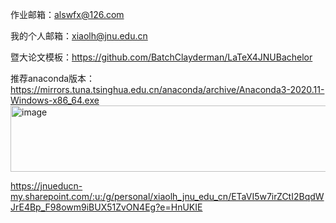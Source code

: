 作业邮箱：alswfx@126.com

我的个人邮箱：xiaolh@jnu.edu.cn

暨大论文模板：https://github.com/BatchClayderman/LaTeX4JNUBachelor

推荐anaconda版本：https://mirrors.tuna.tsinghua.edu.cn/anaconda/archive/Anaconda3-2020.11-Windows-x86_64.exe
<img width="2271" height="106" alt="image" src="https://github.com/user-attachments/assets/5aa6eeff-5c53-43f3-816e-0707e7ebfed3" />

https://jnueducn-my.sharepoint.com/:u:/g/personal/xiaolh_jnu_edu_cn/ETaVI5w7irZCtI2BqdWJrE4Bp_F98owm9iBUX51ZvON4Eg?e=HnUKIE
